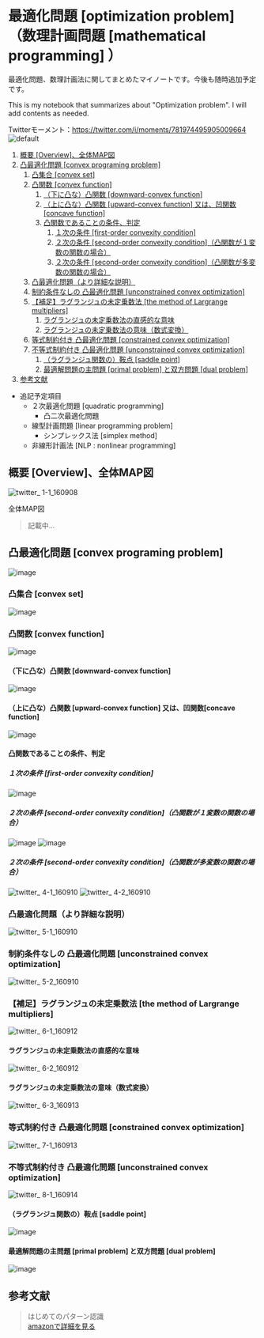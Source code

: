 # 最適化問題 [optimization problem]（数理計画問題 [mathematical programming] ）

最適化問題、数理計画法に関してまとめたマイノートです。今後も随時追加予定です。

This is my notebook that summarizes about "Optimization problem". I will add contents as needed.

Twitterモーメント：https://twitter.com/i/moments/781974495905009664
![default](https://user-images.githubusercontent.com/25688193/29314342-9624ec36-81f8-11e7-91ed-aaa5eea15629.jpg)


1. [概要 [Overview]、全体MAP図](#ID_1)
1. [凸最適化問題 [convex programing problem]](#ID_2)
    1. [凸集合 [convex set]](#ID_2-1)
    1. [凸関数 [convex function]](#ID_2-2)
        1. [（下に凸な）凸関数 [downward-convex function]](#ID_2-2-1)
        1. [（上に凸な）凸関数 [upward-convex function] 又は、凹関数[concave function]](#ID_2-2-2)
        1. [凸関数であることの条件、判定](#ID_2-2-3)
            1. [１次の条件 [first-order convexity condition]](#ID_2-2-3-1)
            1. [２次の条件 [second-order convexity condition]（凸関数が１変数の関数の場合）](#ID_2-2-3-2)
            1. [２次の条件 [second-order convexity condition]（凸関数が多変数の関数の場合）](#ID_2-2-3-3)
    1. [凸最適化問題（より詳細な説明）](#ID_2-3)
    1. [制約条件なしの 凸最適化問題 [unconstrained convex optimization]](#ID_2-4)
    1. [【補足】ラグランジュの未定乗数法 [the method of Largrange multipliers]](#ID_2-5)
        1. [ラグランジュの未定乗数法の直感的な意味](#ID_2-5-1)
        1. [ラグランジュの未定乗数法の意味（数式変換）](#ID_2-5-2)
    1. [等式制約付き 凸最適化問題 [constrained convex optimization]](#ID_2-6)
    1. [不等式制約付き 凸最適化問題 [unconstrained convex optimization]](#ID_2-7)
        1. [（ラグランジュ関数の）鞍点 [saddle point]](#ID_2-7-1)
        1. [最適解問題の主問題 [primal problem] と双方問題 [dual problem]](#ID_2-7-2)        
1. [参考文献](#参考文献)

- 追記予定項目
    - ２次最適化問題 [quadratic programming]
        - 凸二次最適化問題
    - 線型計画問題 [linear programming problem]
        - シンプレックス法 [simplex method]
    - 非線形計画法 [NLP : nonlinear programming]
    

<a id="ID_1"></a>

## 概要 [Overview]、全体MAP図
![twitter_ 1-1_160908](https://user-images.githubusercontent.com/25688193/29314346-99fdcfb2-81f8-11e7-9feb-901dc7c791f1.png)

全体MAP図
> 記載中...

<a id="ID_2"></a>

## 凸最適化問題 [convex programing problem]
![image](https://user-images.githubusercontent.com/25688193/30413506-5ec493b8-9959-11e7-94e6-b53a4b82f183.png)

<a id="ID_2-1"></a>

### 凸集合 [convex set]
![image](https://user-images.githubusercontent.com/25688193/30413527-8f0bfb92-9959-11e7-83d4-888d505b262a.png)

<a id="ID_2-2"></a>

### 凸関数 [convex function]
![image](https://user-images.githubusercontent.com/25688193/30413556-bb7c373c-9959-11e7-8939-49332cefa399.png)

<a id="ID_2-2-1"></a>

#### （下に凸な）凸関数 [downward-convex function]
![image](https://user-images.githubusercontent.com/25688193/30413588-e218c770-9959-11e7-9a12-f29f770ad0f5.png)

<a id="ID_2-2-2"></a>

#### （上に凸な）凸関数 [upward-convex function] 又は、凹関数[concave function]
![image](https://user-images.githubusercontent.com/25688193/30413606-f8273fa6-9959-11e7-8101-021b42342082.png)

<a id="ID_2-2-3"></a>

#### 凸関数であることの条件、判定

<a id="ID_2-2-3-1"></a>

##### １次の条件 [first-order convexity condition]
![image](https://user-images.githubusercontent.com/25688193/30413624-169eddfe-995a-11e7-9e97-fd3e99e58980.png)

<a id="ID_2-2-3-2"></a>

##### ２次の条件 [second-order convexity condition]（凸関数が１変数の関数の場合）
![image](https://user-images.githubusercontent.com/25688193/30413663-5a98204c-995a-11e7-9c6f-5d51b8b8fb28.png)
![image](https://user-images.githubusercontent.com/25688193/30413683-7b2e77ac-995a-11e7-8002-6fad3e733dd7.png)

<a id="ID_2-2-3-3"></a>

##### ２次の条件 [second-order convexity condition]（凸関数が多変数の関数の場合）
![twitter_ 4-1_160910](https://user-images.githubusercontent.com/25688193/29314351-9a3be82e-81f8-11e7-82db-6e113874b4ae.png)
![twitter_ 4-2_160910](https://user-images.githubusercontent.com/25688193/29314350-9a28b5c4-81f8-11e7-8cc4-7e2a368ca411.png)

<a id="ID_2-3"></a>

### 凸最適化問題（より詳細な説明）
![twitter_ 5-1_160910](https://user-images.githubusercontent.com/25688193/29314352-9a3c6772-81f8-11e7-8f17-434effd522a4.png)

<a id="ID_2-4"></a>

### 制約条件なしの 凸最適化問題 [unconstrained convex optimization]
![twitter_ 5-2_160910](https://user-images.githubusercontent.com/25688193/29314353-9a43aa0a-81f8-11e7-94d3-730a0efdec37.png)

<a id="ID_2-5"></a>

### 【補足】ラグランジュの未定乗数法 [the method of Largrange multipliers]
![twitter_ 6-1_160912](https://user-images.githubusercontent.com/25688193/29314356-9a4d9fce-81f8-11e7-9c2d-27ec34a70aff.png)

<a id="ID_2-5-1"></a>

#### ラグランジュの未定乗数法の直感的な意味
![twitter_ 6-2_160912](https://user-images.githubusercontent.com/25688193/29314354-9a4aeafe-81f8-11e7-9ac4-5866a3030b5f.png)

<a id="ID_2-5-2"></a>

#### ラグランジュの未定乗数法の意味（数式変換）
![twitter_ 6-3_160913](https://user-images.githubusercontent.com/25688193/29314355-9a4bda5e-81f8-11e7-9785-4f1d1b6be7fa.png)

<a id="ID_2-6"></a>

### 等式制約付き 凸最適化問題 [constrained convex optimization]
![twitter_ 7-1_160913](https://user-images.githubusercontent.com/25688193/29314358-9a612724-81f8-11e7-9875-36df68267f46.png)

<a id="ID_2-7"></a>

### 不等式制約付き 凸最適化問題 [unconstrained convex optimization]
![twitter_ 8-1_160914](https://user-images.githubusercontent.com/25688193/29314357-9a5fbdf8-81f8-11e7-8231-e7476731036d.png)

<a id="ID_2-7-1"></a>

#### （ラグランジュ関数の）鞍点 [saddle point]
![image](https://user-images.githubusercontent.com/25688193/30413821-6ba395fa-995b-11e7-8ff2-c93fcee7c316.png)

<a id="ID_2-7-2"></a>

#### 最適解問題の主問題 [primal problem] と双方問題 [dual problem]
![image](https://user-images.githubusercontent.com/25688193/30413859-aa4078be-995b-11e7-941e-686223f6f559.png)


<a name=参考文献></a>

## 参考文献

> はじめてのパターン認識 </br>
> [amazonで詳細を見る](https://www.amazon.co.jp/%E3%81%AF%E3%81%98%E3%82%81%E3%81%A6%E3%81%AE%E3%83%91%E3%82%BF%E3%83%BC%E3%83%B3%E8%AA%8D%E8%AD%98-%E5%B9%B3%E4%BA%95-%E6%9C%89%E4%B8%89/dp/4627849710?SubscriptionId=AKIAI4N75A3H7VG7SKUQ&amp;tag=cloudstudy09-22&amp;linkCode=xm2&amp;camp=2025&amp;creative=165953&amp;creativeASIN=4627849710)</br>
